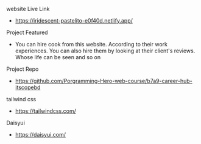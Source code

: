 website Live Link

* https://iridescent-pastelito-e0f40d.netlify.app/

Project Featured

* You can hire cook from this website. According to their work experiences. You can also hire them by looking at their client's reviews. Whose life can be seen and so on

Project Repo

* https://github.com/Porgramming-Hero-web-course/b7a9-career-hub-itscopebd


tailwind css 

* https://tailwindcss.com/


Daisyui

* https://daisyui.com/
